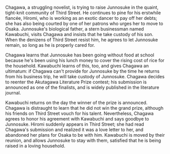 <!-- Always 2 (2007) -->

Chagawa, a struggling novelist, is trying to raise Junnosuke in the quaint, tight-knit community of Third Street. He continues to pine for his erstwhile fiancée, Hiromi, who is working as an exotic dancer to pay off her debts; she has also being courted by one of her patrons who urges her to move to Osaka. Junnosuke's biological father, a stern businessman named Kawabuchi, visits Chagawa and insists that he take custody of his son. When the denizens of Third Street resist him, he agrees to let Junnosuke remain, so long as he is properly cared for.

Chagawa learns that Junnosuke has been going without food at school because he's been using his lunch money to cover the rising cost of rice for the household. Kawabuchi learns of this, too, and gives Chagawa an ultimatum: if Chagawa can't provide for Junnosuke by the time he returns from his business trip, he will take custody of Junnosuke. Chagawa decides to reenter the Akutagawa Literature Prize contest; his submission is announced as one of the finalists, and is widely published in the literature journal.

Kawabuchi returns on the day the winner of the prize is announced. Chagawa is distraught to learn that he did not win the grand prize, although his friends on Third Street vouch for his talent. Nevertheless, Chagawa agrees to honor his agreement with Kawabuchi and says goodbye to Junnosuke. Hiromi suddenly appears in Third Street; she had read Chagawa's submission and realized it was a love letter to her, and abandoned her plans for Osaka to be with him. Kawabuchi is moved by their reunion, and allows Junnosuke to stay with them, satisfied that he is being raised in a loving household.